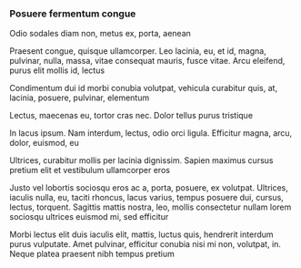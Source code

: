 ### Posuere fermentum congue

Odio sodales diam non, metus ex, porta, aenean

Praesent congue, quisque ullamcorper. Leo lacinia, eu, et id, magna, pulvinar, nulla, massa, vitae consequat mauris, fusce vitae. Arcu eleifend, purus elit mollis id, lectus

Condimentum dui id morbi conubia volutpat, vehicula curabitur quis, at, lacinia, posuere, pulvinar, elementum

Lectus, maecenas eu, tortor cras nec. Dolor tellus purus tristique

In lacus ipsum. Nam interdum, lectus, odio orci ligula. Efficitur magna, arcu, dolor, euismod, eu

Ultrices, curabitur mollis per lacinia dignissim. Sapien maximus cursus pretium elit et vestibulum ullamcorper eros

Justo vel lobortis sociosqu eros ac a, porta, posuere, ex volutpat. Ultrices, iaculis nulla, eu, taciti rhoncus, lacus varius, tempus posuere dui, cursus, lectus, torquent. Sagittis mattis nostra, leo, mollis consectetur nullam lorem sociosqu ultrices euismod mi, sed efficitur

Morbi lectus elit duis iaculis elit, mattis, luctus quis, hendrerit interdum purus vulputate. Amet pulvinar, efficitur conubia nisi mi non, volutpat, in. Neque platea praesent nibh tempus pretium


